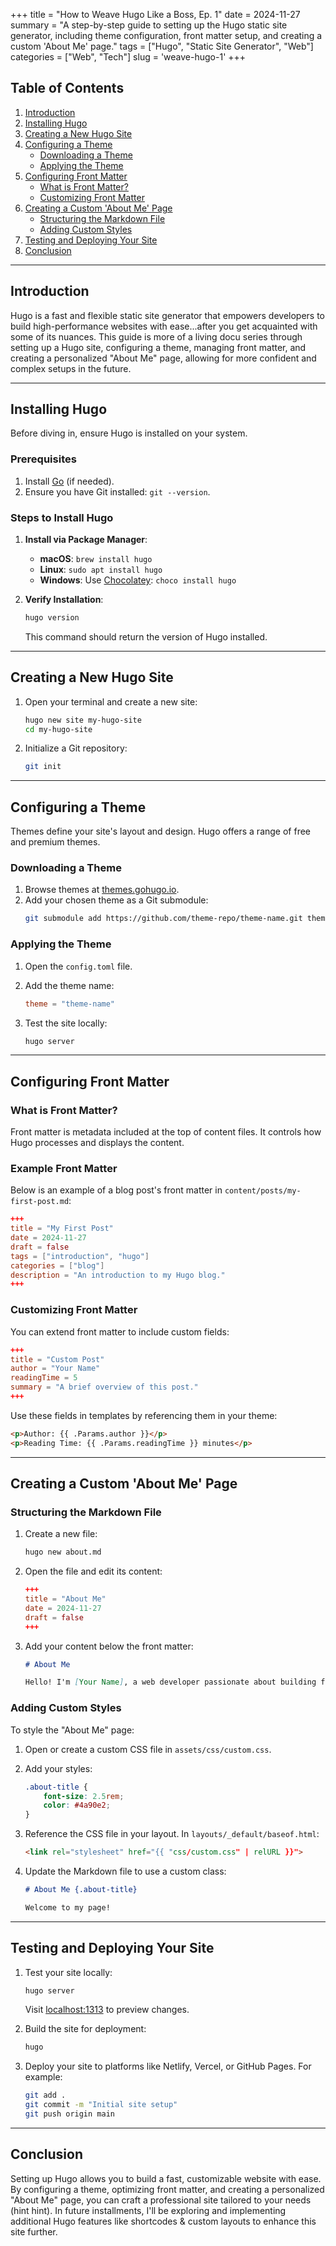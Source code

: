 +++
title = "How to Weave Hugo Like a Boss, Ep. 1"
date = 2024-11-27
summary = "A step-by-step guide to setting up the Hugo static site generator, including theme configuration, front matter setup, and creating a custom 'About Me' page."
tags = ["Hugo", "Static Site Generator", "Web"]
categories = ["Web", "Tech"]
slug = 'weave-hugo-1'
+++

## Table of Contents

1. [Introduction](#introduction)
2. [Installing Hugo](#installing-hugo)
3. [Creating a New Hugo Site](#creating-a-new-hugo-site)
4. [Configuring a Theme](#configuring-a-theme)
   - [Downloading a Theme](#downloading-a-theme)
   - [Applying the Theme](#applying-the-theme)
5. [Configuring Front Matter](#configuring-front-matter)
   - [What is Front Matter?](#what-is-front-matter)
   - [Customizing Front Matter](#customizing-front-matter)
6. [Creating a Custom 'About Me' Page](#creating-a-custom-about-me-page)
   - [Structuring the Markdown File](#structuring-the-markdown-file)
   - [Adding Custom Styles](#adding-custom-styles)
7. [Testing and Deploying Your Site](#testing-and-deploying-your-site)
8. [Conclusion](#conclusion)

---

## Introduction

Hugo is a fast and flexible static site generator that empowers developers to build high-performance websites with ease...after you get acquainted with some of its nuances. This guide is more of a living docu series through setting up a Hugo site, configuring a theme, managing front matter, and creating a personalized "About Me" page, allowing for more confident and complex setups in the future.

---

## Installing Hugo

Before diving in, ensure Hugo is installed on your system.

### Prerequisites

1. Install [Go](https://golang.org/doc/install) (if needed).
2. Ensure you have Git installed: `git --version`.

### Steps to Install Hugo

1. **Install via Package Manager**:
   - **macOS**: `brew install hugo`
   - **Linux**: `sudo apt install hugo`
   - **Windows**: Use [Chocolatey](https://chocolatey.org/): `choco install hugo`

2. **Verify Installation**:
   ```bash
   hugo version
   ```
   This command should return the version of Hugo installed.

---

## Creating a New Hugo Site

1. Open your terminal and create a new site:
   ```bash
   hugo new site my-hugo-site
   cd my-hugo-site
   ```

2. Initialize a Git repository:
   ```bash
   git init
   ```

---

## Configuring a Theme

Themes define your site's layout and design. Hugo offers a range of free and premium themes.

### Downloading a Theme

1. Browse themes at [themes.gohugo.io](https://themes.gohugo.io/).
2. Add your chosen theme as a Git submodule:
   ```bash
   git submodule add https://github.com/theme-repo/theme-name.git themes/theme-name
   ```

### Applying the Theme

1. Open the `config.toml` file.
2. Add the theme name:
   ```toml
   theme = "theme-name"
   ```

3. Test the site locally:
   ```bash
   hugo server
   ```

---

## Configuring Front Matter

### What is Front Matter?

Front matter is metadata included at the top of content files. It controls how Hugo processes and displays the content.

### Example Front Matter

Below is an example of a blog post's front matter in `content/posts/my-first-post.md`:
```toml
+++
title = "My First Post"
date = 2024-11-27
draft = false
tags = ["introduction", "hugo"]
categories = ["blog"]
description = "An introduction to my Hugo blog."
+++
```

### Customizing Front Matter

You can extend front matter to include custom fields:
```toml
+++
title = "Custom Post"
author = "Your Name"
readingTime = 5
summary = "A brief overview of this post."
+++
```

Use these fields in templates by referencing them in your theme:
```html
<p>Author: {{ .Params.author }}</p>
<p>Reading Time: {{ .Params.readingTime }} minutes</p>
```

---

## Creating a Custom 'About Me' Page

### Structuring the Markdown File

1. Create a new file:
   ```bash
   hugo new about.md
   ```

2. Open the file and edit its content:
   ```toml
   +++
   title = "About Me"
   date = 2024-11-27
   draft = false
   +++
   ```

3. Add your content below the front matter:
   ```markdown
   # About Me

   Hello! I'm [Your Name], a web developer passionate about building fast and reliable websites.
   ```

### Adding Custom Styles

To style the "About Me" page:
1. Open or create a custom CSS file in `assets/css/custom.css`.
2. Add your styles:
   ```css
   .about-title {
       font-size: 2.5rem;
       color: #4a90e2;
   }
   ```

3. Reference the CSS file in your layout. In `layouts/_default/baseof.html`:
   ```html
   <link rel="stylesheet" href="{{ "css/custom.css" | relURL }}">
   ```

4. Update the Markdown file to use a custom class:
   ```markdown
   # About Me {.about-title}

   Welcome to my page!
   ```

---

## Testing and Deploying Your Site

1. Test your site locally:
   ```bash
   hugo server
   ```
   Visit [localhost:1313](http://localhost:1313) to preview changes.

2. Build the site for deployment:
   ```bash
   hugo
   ```

3. Deploy your site to platforms like Netlify, Vercel, or GitHub Pages. For example:
   ```bash
   git add .
   git commit -m "Initial site setup"
   git push origin main
   ```

---

## Conclusion

Setting up Hugo allows you to build a fast, customizable website with ease. By configuring a theme, optimizing front matter, and creating a personalized "About Me" page, you can craft a professional site tailored to your needs (hint hint). In future installments, I'll be exploring and implementing additional Hugo features like shortcodes & custom layouts to enhance this site further.
